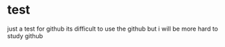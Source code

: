 # test
just a test for github
its difficult to use the github
but i will be more hard to study github
